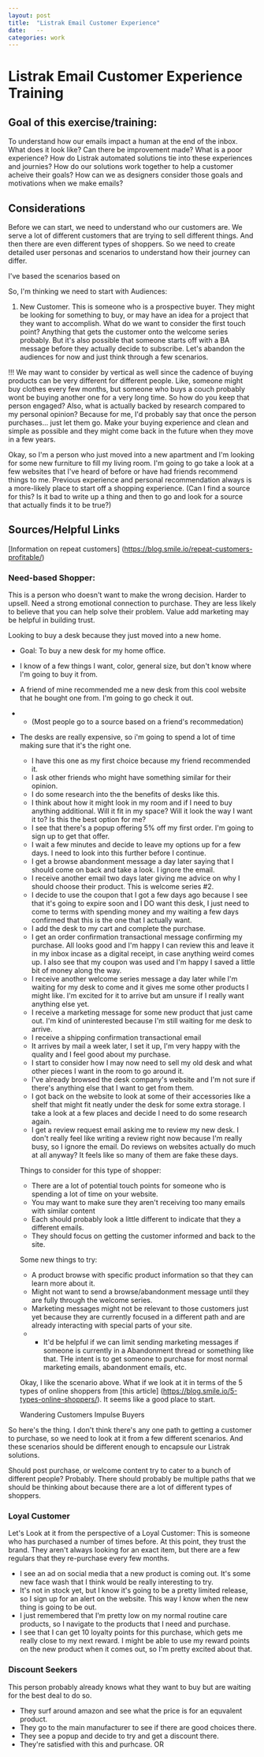 ```yaml
---
layout: post
title:  "Listrak Email Customer Experience"
date:   --
categories: work 
---
```


# Listrak Email Customer Experience Training


## Goal of this exercise/training:
To understand how our emails impact a human at the end of the inbox. What does it look like? Can there be improvement made? What is a poor experience? How do Listrak automated solutions tie into these experiences and journies? How do our solutions work together to help a customer acheive their goals? How can we as designers consider those goals and motivations when we make emails?

## Considerations
Before we can start, we need to understand who our customers are. We serve a lot of different customers that are trying to sell different things. And then there are even different types of shoppers. So we need to create detailed user personas and scenarios to understand how their journey can differ.

I've based the scenarios based on

So, I'm thinking we need to start with Audiences:
1. New Customer.
    This is someone who is a prospective buyer. They might be looking for something to buy, or may have an idea for a project that they want to accomplish. What do we want to consider the first touch point? Anything that gets the customer onto the welcome series probably. But it's also possible that someone starts off with a BA message before they actually decide to subscribe. Let's abandon the audiences for now and just think through a few scenarios.

!!! We may want to consider by vertical as well since the cadence of buying products can be very different for different people. Like, someone might buy clothes every few months, but someone who buys a couch probably wont be buying another one for a very long time. So how do you keep that person engaged? Also, what is actually backed by research compared to my personal opinion? Because for me, I'd probably say that once the person purchases... just let them go. Make your buying experience and clean and simple as possible and they might come back in the future when they move in a few years.

Okay, so I'm a person who just moved into a new apartment and I'm looking for some new furniture to fill my living room. I'm going to go take a look at a few websites that I've heard of before or have had friends recommend things to me. Previous experience and personal recommendation always is a more-likely place to start off a shopping experience. (Can I find a source for this? Is it bad to write up a thing and then to go and look for a source that actually finds it to be true?)

## Sources/Helpful Links
[Information on repeat customers] (https://blog.smile.io/repeat-customers-profitable/)

###  Need-based Shopper:
This is a person who doesn't want to make the wrong decision. Harder to upsell. Need a strong emotional connection to purchase. They are less likely to believe that you can help solve their problem. Value add marketing may be helpful in building trust.

Looking to buy a desk because they just moved into a new home.
- Goal: To buy a new desk for my home office.
- I know of a few things I want, color, general size, but don't know where I'm going to buy it from.
- A friend of mine recommended me a new desk from this cool website that he bought one from. I'm going to go check it out.
- - (Most people go to a source based on a friend's recommedation)
- The desks are really expensive, so i'm going to spend a lot of time making sure that it's the right one.
    - I have this one as my first choice because my friend recommended it.
    - I ask other friends who might have something similar for their opinion.
    - I do some research into the the benefits of desks like this.
    - I think about how it might look in my room and if I need to buy anything additional. Will it fit in my space? Will it look the way I want it to? Is this the best option for me?
    - I see that there's a popup offering 5% off my first order. I'm going to sign up to get that offer.
    - I wait a few minutes and decide to leave my options up for a few days. I need to look into this further before I continue.
    - I get a browse abandonment message a day later saying that I should come on back and take a look. I ignore the email.
    - I receive another email two days later giving me advice on why I should choose their product. This is welcome series #2.
    - I decide to use the coupon that I got a few days ago because I see that it's going to expire soon and I DO want this desk, I just need to come to terms with spending money and my waiting a few days confirmed that this is the one that I actually want.
    - I add the desk to my cart and complete the purchase.
    - I get an order confirmation transactional message confirming my purchase. All looks good and I'm happy I can review this and leave it in my inbox incase as a digital receipt, in case anything weird comes up. I also see that my coupon was used and I'm happy I saved a little bit of money along the way.
    - I receive another welcome series message a day later while I'm waiting for my desk to come and it gives me some other products I might like. I'm excited for it to arrive but am unsure if I really want anything else yet.
    - I receive a marketing message for some new product that just came out. I'm kind of uninterested because I'm still waiting for me desk to arrive.
    - I receive a shipping confirmation transactional email
    - It arrives by mail a week later, I set it up, I'm very happy with the quality and I feel good about my purchase.
    - I start to consider how I may now need to sell my old desk and what other pieces I want in the room to go around it.
    - I've already browsed the desk company's website and I'm not sure if there's anything else that I want to get from them.
    - I got back on the website to look at some of their accessories like a shelf that might fit neatly under the desk for some extra storage. I take a look at a few places and decide I need to do some research again.
    - I get a review request email asking me to review my new desk. I don't really feel like writing a review right now because I'm really busy, so I ignore the email. Do reviews on websites actually do much at all anyway? It feels like so many of them are fake these days.

    Things to consider for this type of shopper:
    - There are a lot of potential touch points for someone who is spending a lot of time on your website.
    - You may want to make sure they aren't receiving too many emails with similar content
    - Each should probably look a little different to indicate that they a different emails.
    - They should focus on getting the customer informed and back to the site.

    Some new things to try:
    - A product browse with specific product information so that they can learn more about it.
    - Might not want to send a browse/abandonment message until they are fully through the welcome series.
    - Marketing messages might not be relevant to those customers just yet because they are currently focused in a different path and are already interacting with special parts of your site.
    - - It'd be helpful if we can limit sending marketing messages if someone is currently in a Abandonment thread or something like that. THe intent is to get someone to purchase for most normal marketing emails, abandonment emails, etc. 
   

   Okay, I like the scenario above. What if we look at it in terms of the 5 types of online shoppers from [this article] (https://blog.smile.io/5-types-online-shoppers/). It seems like a good place to start.

   
   Wandering Customers
   Impulse Buyers
  

So here's the thing. I don't think there's any one path to getting a customer to purchase, so we need to look at it from a few different scenarios. And these scenarios should be different enough to encapsule our Listrak solutions.

Should post purchase, or welcome content try to cater to a bunch of different people? Probably. There should probably be multiple paths that we should be thinking about because there are a lot of different types of shoppers.

### Loyal Customer
Let's Look at it from the perspective of a Loyal Customer:
This is someone who has purchased a number of times before. At this point, they trust the brand. They aren't always looking for an exact item, but there are a few regulars that they re-purchase every few months.

- I see an ad on social media that a new product is coming out. It's some new face wash that I think would be really interesting to try.
- It's not in stock yet, but I know it's going to be a pretty limited release, so I sign up for an alert on the website. This way I know when the new thing is going to be out.
- I just remembered that I'm pretty low on my normal routine care products, so I navigate to the products that I need and purchase.
- I see that I can get 10 loyalty points for this purchase, which gets me really close to my next reward. I might be able to use my reward points on the new product when it comes out, so I'm pretty excited about that.

### Discount Seekers
This person probably already knows what they want to buy but are waiting for the best deal to do so.
- They surf around amazon and see what the price is for an equvalent product.
- They go to the main manufacturer to see if there are good choices there.
- They see a popup and decide to try and get a discount there.
- They're satisfied with this and purhcase.
OR
